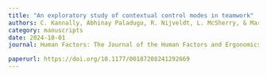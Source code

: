 ```yaml
---
title: "An exploratory study of contextual control modes in teamwork"
authors: C. Kannally, Abhinay Paladugu, R. Nijveldt, L. McSherry, & Martijn IJtsma
category: manuscripts
date: 2024-10-01
journal: Human Factors: The Journal of the Human Factors and Ergonomics Society

paperurl: https://doi.org/10.1177/00187208241292669
---
```


